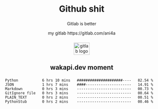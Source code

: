<h1 align="center">Github shit</h1>

###

<p align="center">Gitlab is better</p>

<p align="center">my gitlab https://gitlab.com/ani4a</p>

###

<div align="center">
  <img src="https://cdn.jsdelivr.net/gh/devicons/devicon/icons/gitlab/gitlab-original.svg" height="40" width="52" alt="gitlab logo"  />
</div>

###

<h2 align="center">wakapi.dev moment</h2>

###

<!--START_SECTION:waka-->

```text
Python           6 hrs 10 mins   #####################----   82.54 %
JSON             1 hrs 7 mins    ####---------------------   14.91 %
Markdown         0 hrs 3 mins    -------------------------   00.73 %
GitIgnore file   0 hrs 3 mins    -------------------------   00.64 %
PLAIN_TEXT       0 hrs 2 mins    -------------------------   00.51 %
PythonStub       0 hrs 2 mins    -------------------------   00.46 %
```

<!--END_SECTION:waka-->

###
